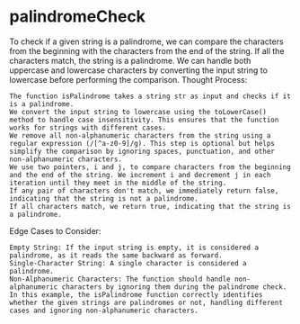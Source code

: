 # palindromeCheck
To check if a given string is a palindrome, we can compare the characters from the beginning with the characters from the end of the string. If all the characters match, the string is a palindrome. We can handle both uppercase and lowercase characters by converting the input string to lowercase before performing the comparison.
Thought Process:

    The function isPalindrome takes a string str as input and checks if it is a palindrome.
    We convert the input string to lowercase using the toLowerCase() method to handle case insensitivity. This ensures that the function works for strings with different cases.
    We remove all non-alphanumeric characters from the string using a regular expression (/[^a-z0-9]/g). This step is optional but helps simplify the comparison by ignoring spaces, punctuation, and other non-alphanumeric characters.
    We use two pointers, i and j, to compare characters from the beginning and the end of the string. We increment i and decrement j in each iteration until they meet in the middle of the string.
    If any pair of characters don't match, we immediately return false, indicating that the string is not a palindrome.
    If all characters match, we return true, indicating that the string is a palindrome.

Edge Cases to Consider:

    Empty String: If the input string is empty, it is considered a palindrome, as it reads the same backward as forward.
    Single-Character String: A single character is considered a palindrome.
    Non-Alphanumeric Characters: The function should handle non-alphanumeric characters by ignoring them during the palindrome check.
    In this example, the isPalindrome function correctly identifies whether the given strings are palindromes or not, handling different cases and ignoring non-alphanumeric characters.
